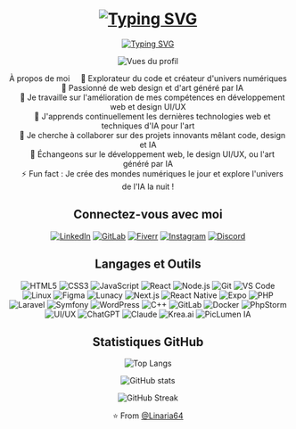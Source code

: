 <div align="center">

<h1 align="center">
  <a href="https://git.io/typing-svg">
    <img src="https://readme-typing-svg.herokuapp.com/?font=Fira+Code&size=35&duration=3500&pause=1000&color=3DAEF7&center=true&vCenter=true&width=435&lines=Bonjour+👋;Je+suis+Dorian" alt="Typing SVG" />
  </a>
</h1>

<p align="center">
  <a href="https://git.io/typing-svg">
    <img src="https://readme-typing-svg.herokuapp.com/?font=Fira+Code&size=25&pause=1000&color=3DAEF7&center=true&vCenter=true&width=435&lines=Développeur+Web+%26+Designer;Artiste+IA+Passionné;Explorateur+du+code+numérique" alt="Typing SVG" />
  </a>
</p>

<p align="center">
  <img src="https://komarev.com/ghpvc/?username=Linaria64&label=Vues%20du%20profil&color=0e75b6&style=flat-square&border_radius=10" alt="Vues du profil" />
</p>
À propos de moi
&nbsp;&nbsp;&nbsp;&nbsp;🌌 Explorateur du code et créateur d'univers numériques<br>
&nbsp;&nbsp;&nbsp;&nbsp;🎨 Passionné de web design et d'art généré par IA<br>
&nbsp;&nbsp;&nbsp;&nbsp;🔭 Je travaille sur l'amélioration de mes compétences en développement web et design UI/UX<br>
&nbsp;&nbsp;&nbsp;&nbsp;🌱 J'apprends continuellement les dernières technologies web et techniques d'IA pour l'art<br>
&nbsp;&nbsp;&nbsp;&nbsp;👯 Je cherche à collaborer sur des projets innovants mêlant code, design et IA<br>
&nbsp;&nbsp;&nbsp;&nbsp;💬 Échangeons sur le développement web, le design UI/UX, ou l'art généré par IA<br>
&nbsp;&nbsp;&nbsp;&nbsp;⚡ Fun fact : Je crée des mondes numériques le jour et explore l'univers de l'IA la nuit !

<h2 align="center">Connectez-vous avec moi</h2>
<p align="center">
  <a href="https://linkedin.com/in/votre-linkedin"><img src="https://img.shields.io/badge/-LinkedIn-0077B5?style=for-the-badge&logo=linkedin&logoColor=white&border_radius=10" alt="LinkedIn"/></a>
  <a href="https://gitlab.com/votre-gitlab"><img src="https://img.shields.io/badge/-GitLab-FCA121?style=for-the-badge&logo=gitlab&logoColor=white&border_radius=10" alt="GitLab"/></a>
  <a href="https://www.fiverr.com/votre-fiverr"><img src="https://img.shields.io/badge/-Fiverr-1DBF73?style=for-the-badge&logo=fiverr&logoColor=white&border_radius=10" alt="Fiverr"/></a>
  <a href="https://www.instagram.com/votre-instagram"><img src="https://img.shields.io/badge/-Instagram-E4405F?style=for-the-badge&logo=instagram&logoColor=white&border_radius=10" alt="Instagram"/></a>
  <a href="https://discord.gg/bn2kWaYaSa"><img src="https://img.shields.io/badge/-Discord-5865F2?style=for-the-badge&logo=discord&logoColor=white&border_radius=10" alt="Discord"/></a>
</p>
<h2 align="center">Langages et Outils</h2>

<p align="center">
  <img src="https://img.shields.io/badge/-HTML5-E34F26?style=for-the-badge&logo=html5&logoColor=white&border_radius=10" alt="HTML5"/>
  <img src="https://img.shields.io/badge/-CSS3-1572B6?style=for-the-badge&logo=css3&logoColor=white&border_radius=10" alt="CSS3"/>
  <img src="https://img.shields.io/badge/-JavaScript-F7DF1E?style=for-the-badge&logo=javascript&logoColor=black&border_radius=10" alt="JavaScript"/>
  <img src="https://img.shields.io/badge/-React-61DAFB?style=for-the-badge&logo=react&logoColor=black&border_radius=10" alt="React"/>
  <img src="https://img.shields.io/badge/-Node.js-339933?style=for-the-badge&logo=node.js&logoColor=white&border_radius=10" alt="Node.js"/>
  <img src="https://img.shields.io/badge/-Git-F05032?style=for-the-badge&logo=git&logoColor=white&border_radius=10" alt="Git"/>
  <img src="https://img.shields.io/badge/-VS%20Code-007ACC?style=for-the-badge&logo=visual-studio-code&logoColor=white&border_radius=10" alt="VS Code"/>
  <img src="https://img.shields.io/badge/-Linux-FCC624?style=for-the-badge&logo=linux&logoColor=black&border_radius=10" alt="Linux"/>
  <img src="https://img.shields.io/badge/-Figma-F24E1E?style=for-the-badge&logo=figma&logoColor=white&border_radius=10" alt="Figma"/>
  <img src="https://img.shields.io/badge/-Lunacy-0066B8?style=for-the-badge&logo=lunacy&logoColor=white&border_radius=10" alt="Lunacy"/>
  <img src="https://img.shields.io/badge/-Next.js-000000?style=for-the-badge&logo=next.js&logoColor=white&border_radius=10" alt="Next.js"/>
<img src="https://img.shields.io/badge/-React%20Native-61DAFB?style=for-the-badge&logo=react&logoColor=black&border_radius=10" alt="React Native"/>
  <img src="https://img.shields.io/badge/-Expo-000020?style=for-the-badge&logo=expo&logoColor=white&border_radius=10" alt="Expo"/>
  <img src="https://img.shields.io/badge/-PHP-777BB4?style=for-the-badge&logo=php&logoColor=white&border_radius=10" alt="PHP"/>
  <img src="https://img.shields.io/badge/-Laravel-FF2D20?style=for-the-badge&logo=laravel&logoColor=white&border_radius=10" alt="Laravel"/>
  <img src="https://img.shields.io/badge/-Symfony-000000?style=for-the-badge&logo=symfony&logoColor=white&border_radius=10" alt="Symfony"/>
  <img src="https://img.shields.io/badge/-WordPress-21759B?style=for-the-badge&logo=wordpress&logoColor=white&border_radius=10" alt="WordPress"/>
  <img src="https://img.shields.io/badge/-C++-00599C?style=for-the-badge&logo=c%2B%2B&logoColor=white&border_radius=10" alt="C++"/>
  <img src="https://img.shields.io/badge/-GitLab-FCA121?style=for-the-badge&logo=gitlab&logoColor=white&border_radius=10" alt="GitLab"/>
  <img src="https://img.shields.io/badge/-Docker-2496ED?style=for-the-badge&logo=docker&logoColor=white&border_radius=10" alt="Docker"/>
  <img src="https://img.shields.io/badge/-PhpStorm-000000?style=for-the-badge&logo=phpstorm&logoColor=white&border_radius=10" alt="PhpStorm"/>
  <img src="https://img.shields.io/badge/-UI%2FUX-FF61F6?style=for-the-badge&logo=adobe-xd&logoColor=white&border_radius=10" alt="UI/UX"/>
<img src="https://img.shields.io/badge/-ChatGPT-412991?style=for-the-badge&logo=openai&logoColor=white&border_radius=10" alt="ChatGPT"/>
  <img src="https://img.shields.io/badge/-Claude-4B0082?style=for-the-badge&logo=anthropic&logoColor=white&border_radius=10" alt="Claude"/>
  <img src="https://img.shields.io/badge/-Krea.ai-FF6B6B?style=for-the-badge&logoColor=white&border_radius=10" alt="Krea.ai"/>
  <img src="https://img.shields.io/badge/-PicLumen%20IA-00BFFF?style=for-the-badge&logoColor=white&border_radius=10" alt="PicLumen IA"/>
</p>

<h2 align="center">Statistiques GitHub</h2>

<p align="center">
  <img src="https://github-readme-stats.vercel.app/api/top-langs?username=Linaria64&show_icons=true&locale=fr&layout=compact&theme=radical&border_radius=15" alt="Top Langs" />
</p>
<p align="center">
  <img src="https://github-readme-stats.vercel.app/api?username=Linaria64&show_icons=true&locale=fr&theme=radical&border_radius=15" alt="GitHub stats" />
</p>

<p align="center">
  <img src="https://github-readme-streak-stats.herokuapp.com/?user=Linaria64&theme=radical&border_radius=15" alt="GitHub Streak" />
</p>

<p align="center">
  ⭐️ From <a href="https://github.com/Linaria64">@Linaria64</a>
</p>

</div>

